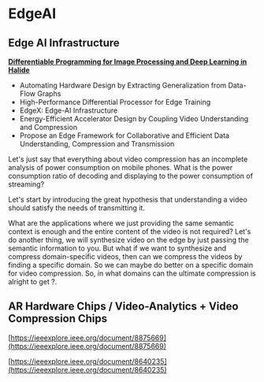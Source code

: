 # EdgeAI

## Edge AI Infrastructure

[**Differentiable Programming for Image Processing and Deep Learning in Halide**](https://dl.acm.org/doi/pdf/10.1145/3197517.3201383)

* Automating Hardware Design by Extracting Generalization from Data-Flow Graphs
* High-Performance Differential Processor for Edge Training
* EdgeX: Edge-AI Infrastructure
* Energy-Efficient Accelerator Design by Coupling Video Understanding and Compression
* Propose an Edge Framework for Collaborative and Efficient Data Understanding, Compression and Transmission

Let's just say that everything about video compression has an incomplete analysis of power consumption on mobile phones. What is the power consumption ratio of decoding and displaying to the power consumption of streaming?

Let's start by introducing the great hypothesis that understanding a video should satisfy the needs of transmitting it.

What are the applications where we just providing the same semantic context is enough and the entire content of the video is not required? Let's do another thing, we will synthesize video on the edge by just passing the semantic information to you. But what if we want to synthesize and compress domain-specific videos, then can we compress the videos by finding a specific domain. So we can maybe do better on a specific domain for video compression. So, in what domains can the ultimate compression is alright to get ?.

## AR Hardware Chips / Video-Analytics + Video Compression Chips

[https://ieeexplore.ieee.org/document/8875669](https://ieeexplore.ieee.org/document/8875669)

[https://ieeexplore.ieee.org/document/8640235](https://ieeexplore.ieee.org/document/8640235)
